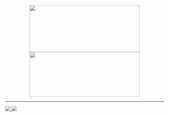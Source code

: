 
<div align="center">
    <img align="center" src="https://github-readme-stats.vercel.app/api?username=LeandroOlczyk&show_icons=true&theme=transparent" width="350" height="150">
    <img align="center" src="https://github-readme-stats.vercel.app/api/top-langs/?username=LeandroOlczyk&layout=compact&theme=transparent" width="350" height="144">
</div>

---

<p align="left">
  <a href="https://www.hackerrank.com/leandro_olczyk?hr_r=1">
    <img src="https://img.shields.io/badge/-Hackerrank-2EC866?style=for-the-badge&logo=HackerRank&logoColor=white" />
  </a>
  <a href="https://www.linkedin.com/in/leandro-olczyk-8297691a3/">
    <img src="https://img.shields.io/badge/LinkedIn-0077B5?style=for-the-badge&logo=linkedin&logoColor=white" />
  </a>
</p>
